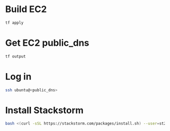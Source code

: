 # Build EC2
```bash
tf apply
```

# Get EC2 public_dns
```bash
tf output
```

# Log in
```bash
ssh ubuntu@<public_dns>
```

# Install Stackstorm
```bash
bash <(curl -sSL https://stackstorm.com/packages/install.sh) --user=st2admin --password=Ch@ngeMe
```